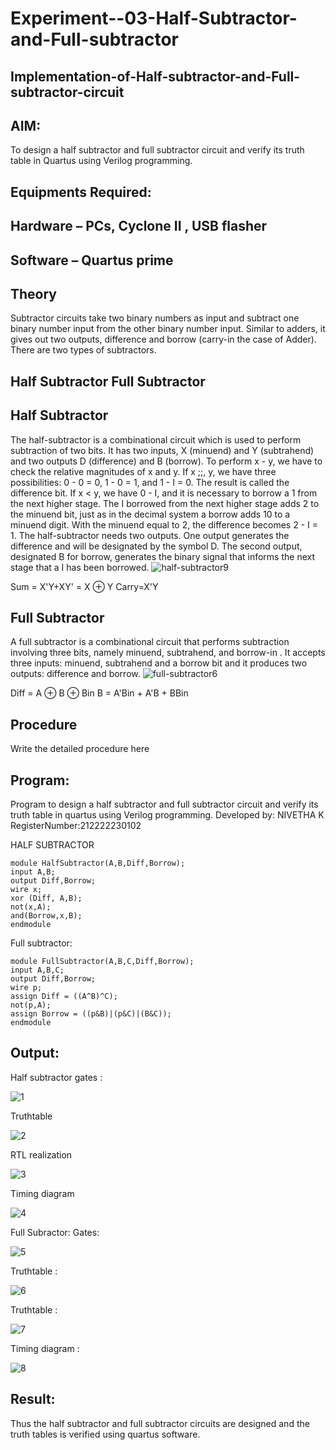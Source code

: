 # Experiment--03-Half-Subtractor-and-Full-subtractor
## Implementation-of-Half-subtractor-and-Full-subtractor-circuit
## AIM:
To design a half subtractor and full subtractor circuit and verify its truth table in Quartus using Verilog programming.

## Equipments Required:
## Hardware – PCs, Cyclone II , USB flasher
## Software – Quartus prime
## Theory
Subtractor circuits take two binary numbers as input and subtract one binary number input from the other binary number input. Similar to adders, it gives out two outputs, difference and borrow (carry-in the case of Adder). There are two types of subtractors.

## Half Subtractor Full Subtractor
## Half Subtractor
The half-subtractor is a combinational circuit which is used to perform subtraction of two bits. It has two inputs, X (minuend) and Y (subtrahend) and two outputs D (difference) and B (borrow). To perform x - y, we have to check the relative magnitudes of x and y. If x ;;, y, we have three possibilities: 0 - 0 = 0, 1 - 0 = 1, and 1 - I = 0. The result is called the difference bit. If x < y, we have 0 - I, and it is necessary to borrow a 1 from the next higher stage. The I borrowed from the next higher stage adds 2 to the minuend bit, just as in the decimal system a borrow adds 10 to a minuend digit. With the minuend equal to 2, the difference becomes 2 - I = 1. The half-subtractor needs two outputs. One output generates the difference and will be designated by the symbol D. The second output, designated B for borrow, generates the binary signal that informs the next stage that a I has been borrowed.
![half-subtractor9](https://user-images.githubusercontent.com/36288975/166112538-58c3bc7c-ee5d-4e6a-ac8d-8e8328efe27a.png)


Sum = X'Y+XY' = X ⊕ Y
Carry=X'Y

## Full Subtractor
A full subtractor is a combinational circuit that performs subtraction involving three bits, namely minuend, subtrahend, and borrow-in . It accepts three inputs: minuend, subtrahend and a borrow bit and it produces two outputs: difference and borrow. 
![full-subtractor6](https://user-images.githubusercontent.com/36288975/166112541-24c68359-3de8-4674-ae22-8272ffc385ed.png)


Diff = A ⊕ B ⊕ Bin B = A'Bin + A'B + BBin

## Procedure



Write the detailed procedure here 


## Program:

Program to design a half subtractor and full subtractor circuit and verify its truth table in quartus using Verilog programming.
Developed by: NIVETHA K 
RegisterNumber:212222230102


HALF SUBTRACTOR
```
module HalfSubtractor(A,B,Diff,Borrow);
input A,B;
output Diff,Borrow;
wire x;
xor (Diff, A,B);
not(x,A);
and(Borrow,x,B);
endmodule
```

Full subtractor:
```
module FullSubtractor(A,B,C,Diff,Borrow);
input A,B,C;
output Diff,Borrow;
wire p;
assign Diff = ((A^B)^C);
not(p,A);
assign Borrow = ((p&B)|(p&C)|(B&C));
endmodule
```
## Output:

Half subtractor gates :

![1](https://github.com/NivethaKumar30/Experiment--03-Half-Subtractor-and-Full-subtractor/assets/119559844/56baf22e-8051-43e5-98a9-4b7131da93be)

Truthtable

![2](https://github.com/NivethaKumar30/Experiment--03-Half-Subtractor-and-Full-subtractor/assets/119559844/71db73ae-58f0-4275-8bda-34d5ed73c818)

RTL realization

![3](https://github.com/NivethaKumar30/Experiment--03-Half-Subtractor-and-Full-subtractor/assets/119559844/0c0d2cd4-fb01-470d-bf93-773f3eb4f542)

Timing diagram

![4](https://github.com/NivethaKumar30/Experiment--03-Half-Subtractor-and-Full-subtractor/assets/119559844/d70ad0fb-36bb-4aa2-b5d6-1eccdee4e142)

Full Subractor: Gates:

![5](https://github.com/NivethaKumar30/Experiment--03-Half-Subtractor-and-Full-subtractor/assets/119559844/306dfaaf-d1f8-430f-8d5e-225345055a8c)

Truthtable :

![6](https://github.com/NivethaKumar30/Experiment--03-Half-Subtractor-and-Full-subtractor/assets/119559844/d1fc1c23-fbcf-487b-9fc1-8b1db2ace334)

Truthtable :

![7](https://github.com/NivethaKumar30/Experiment--03-Half-Subtractor-and-Full-subtractor/assets/119559844/b6805c2d-aba9-4102-a4c5-f0888f6a1255)

Timing diagram :

![8](https://github.com/NivethaKumar30/Experiment--03-Half-Subtractor-and-Full-subtractor/assets/119559844/f05c0985-8425-4e5f-8d64-d9e5a89d7736)




## Result:
Thus the half subtractor and full subtractor circuits are designed and the truth tables is verified using quartus software.
